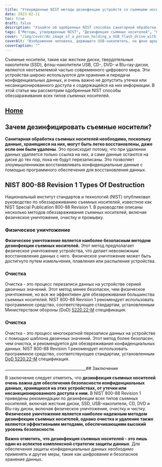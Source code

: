 ```yaml
---
title: "Утвержденные NIST методы дезинфекции устройств со съемными носителями информации"
date: 2023-02-11
toc: true
draft: false
description: "Узнайте об одобренных NIST способах санитарной обработки жестких дисков, твердотельных накопителей, флэш-накопителей USB, компакт-дисков, DVD и дисков Blu-ray для защиты конфиденциальных данных от несанкционированного доступа."
tags: ["Методы, утвержденные NIST", "Дезинфекция съемных носителей", "Жесткие диски", "Твердотельные накопители", "USB-накопители", "CD-диски", "DVD-диски", "Blu-ray диски", "Безопасность данных", "Защита конфиденциальных данных"]
cover: "/img/cover/An_image_of_a_person_holding_a_USB_flash_drive_with_a_shreder.png"
coverAlt: "Изображение человека, держащего USB-накопитель, на фоне шредера"
coverCaption: ""
---
```


Съемные носители, такие как жесткие диски, твердотельные накопители (SSD), флэш-накопители USB, CD-, DVD- и Blu-ray-диски, являются неотъемлемой частью современного цифрового мира. Эти устройства широко используются для хранения и передачи конфиденциальных данных, и очень важно не допустить утечки или несанкционированного доступа к содержащейся на них информации. В этой статье мы рассмотрим одобренные NIST способы обеззараживания всех типов съемных носителей.

## [Home](/cyber-security-career-playbook-start/)

## Зачем дезинфицировать съемные носители?

**Санитарная обработка съемных носителей необходима, поскольку данные, хранящиеся на них, могут быть легко восстановлены, даже если они были удалены**. Это происходит потому, что при удалении данных удаляется только ссылка на них, а сами данные остаются на диске до тех пор, пока не будут перезаписаны. Это позволяет злоумышленникам восстанавливать конфиденциальные данные с помощью программного обеспечения для восстановления данных.

## NIST 800-88 Revision 1 Types Of Destruction

Национальный институт стандартов и технологий (NIST) опубликовал руководство по обеззараживанию съемных носителей, известное как NIST Special Publication 800-88 Revision 1. В руководстве описаны несколько методов обеззараживания съемных носителей, включая физическое уничтожение, очистку и промывку.

### Физическое уничтожение

**Физическое уничтожение является наиболее безопасным методом дезинфекции съемных носителей.** Этот метод предполагает физическое уничтожение устройства, что делает невозможным восстановление данных с него. Физическое уничтожение может быть достигнуто путем измельчения, плавления или распыления устройства.

### Очистка

Очистка - это процесс перезаписи данных на устройстве серией двоичных значений. Этот метод менее безопасен, чем физическое уничтожение, но все же эффективен для обезвреживания большинства съемных носителей. NIST 800-88 Revision 1 рекомендует использовать программное средство, соответствующее стандартам, установленным Министерством обороны (DoD) [5220.22-M](https://simeononsecurity.com/articles/dod-5220.22-m-data-sanitization-summarized/) спецификация.

### Очистка

Очистка - это процесс многократной перезаписи данных на устройстве с помощью шаблона двоичных значений. Этот метод более безопасен, чем очистка, и рекомендуется для обезвреживания конфиденциальных данных. NIST 800-88 Revision 1 рекомендует использовать программное средство, соответствующее стандартам, установленным [DoD 5220.22-M](https://simeononsecurity.com/articles/dod-5220.22-m-data-sanitization-summarized/) спецификация.

__________________________________________## Заключение

В заключение следует отметить, что **дезинфекция съемных носителей очень важна для обеспечения безопасности конфиденциальных данных, хранящихся на этих устройствах, от утечки или несанкционированного доступа к ним.** В NIST 800-88 Revision 1 приведены рекомендации по дезинфекции всех типов съемных носителей, включая жесткие диски, SSD, USB-накопители, CD, DVD и Blu-ray диски, включая физическое уничтожение, очистку и чистку. **Физическое уничтожение является наиболее надежным методом дезинфекции съемных носителей, однако очистка и удаление также являются эффективными методами, обеспечивающими высокий уровень безопасности**.

**Важно отметить, что дезинфекция съемных носителей - это лишь один из аспектов комплексной стратегии защиты данных**. Для обеспечения защиты конфиденциальных данных необходимо применять и другие меры, такие как шифрование и безопасное хранение данных.

